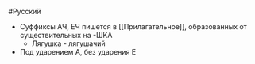#Русский 
- Суффиксы АЧ, ЕЧ пишется в [[Прилагательное]], образованных от существительных на -ШКА
	- Лягушка - лягушачий
- Под ударением А, без ударения Е